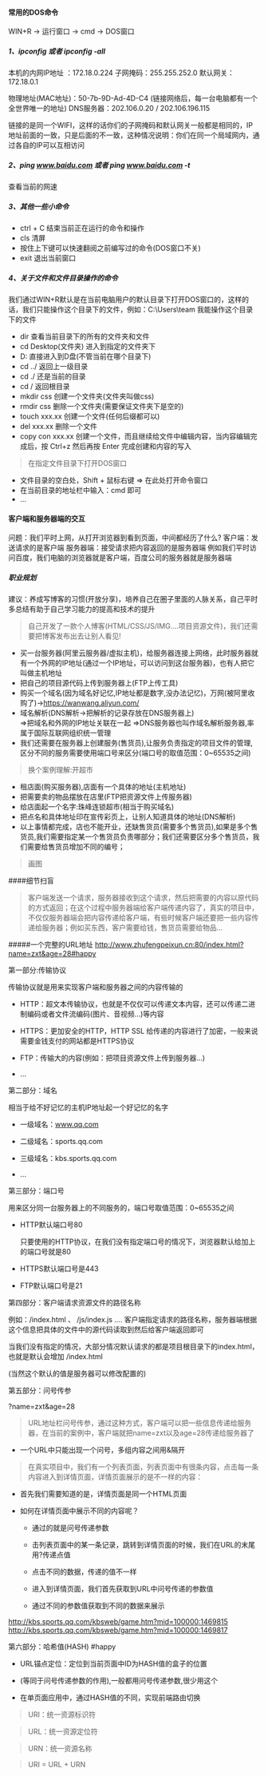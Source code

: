 
#### 常用的DOS命令
WIN+R -> 运行窗口 -> cmd -> DOS窗口

##### 1、ipconfig 或者 ipconfig -all
本机的内网IP地址 ：172.18.0.224
子网掩码：255.255.252.0
默认网关：172.18.0.1

物理地址(MAC地址)：50-7b-9D-Ad-4D-C4  (链接网络后，每一台电脑都有一个全世界唯一的地址)
DNS服务器：202.106.0.20 / 202.106.196.115

链接的是同一个WIFI，这样的话你们的子网掩码和默认网关一般都是相同的，IP地址前面的一致，只是后面的不一致，这种情况说明：你们在同一个局域网内，通过各自的IP可以互相访问


##### 2、ping www.baidu.com 或者 ping www.baidu.com -t
查看当前的网速

##### 3、其他一些小命令
- ctrl + C 结束当前正在运行的命令和操作
- cls 清屏
- 按住上下键可以快速翻阅之前编写过的命令(DOS窗口不关)
- exit 退出当前窗口

##### 4、关于文件和文件目录操作的命令
我们通过WIN+R默认是在当前电脑用户的默认目录下打开DOS窗口的，这样的话，我们只能操作这个目录下的文件，例如：C:\Users\team 我能操作这个目录下的文件

- dir 查看当前目录下的所有的文件夹和文件
- cd Desktop(文件夹)    进入到指定的文件夹下
- D:  直接进入到D盘(不管当前在哪个目录下)
- cd ../  返回上一级目录
- cd ./   还是当前的目录
- cd /    返回根目录
- mkdir css  创建一个文件夹(文件夹叫做css)
- rmdir css  删除一个文件夹(需要保证文件夹下是空的)
- touch xxx.xx  创建一个文件(任何后缀都可以)
- del xxx.xx    删除一个文件
- copy con xxx.xx 创建一个文件，而且继续给文件中编辑内容，当内容编辑完成后，按 Ctrl+z 然后再按 Enter  完成创建和内容的写入

> 在指定文件目录下打开DOS窗口
- 文件目录的空白处，Shift + 鼠标右键 => 在此处打开命令窗口
- 在当前目录的地址栏中输入：cmd 即可
- ...


#### 客户端和服务器端的交互

问题：我们平时上网，从打开浏览器到看到页面，中间都经历了什么?
  客户端：发送请求的是客户端
  服务器端：接受请求把内容返回的是服务器端 
例如我们平时访问百度，我们电脑的浏览器就是客户端，百度公司的服务器就是服务器端

##### 职业规划
建议：养成写博客的习惯(开放分享)，培养自己在圈子里面的人脉关系，自己平时多总结有助于自己学习能力的提高和技术的提升

> 自己开发了一款个人博客(HTML/CSS/JS/IMG....项目资源文件)，我们还需要把博客发布出去让别人看见!
- 买一台服务器(阿里云服务器/虚拟主机)，给服务器连接上网络，此时服务器就有一个外网的IP地址(通过一个IP地址，可以访问到这台服务器)，也有人把它叫做主机地址
- 把自己的项目源代码上传到服务器上(FTP上传工具)
- 购买一个域名(因为域名好记忆,IP地址都是数字,没办法记忆)，万网(被阿里收购了)->https://wanwang.aliyun.com/
- 域名解析(DNS解析->把解析的记录存放在DNS服务器上)  
  =>把域名和外网的IP地址关联在一起
  =>DNS服务器也叫作域名解析服务器,率属于国际互联网组织统一管理
- 我们还需要在服务器上创建服务(售货员),让服务负责指定的项目文件的管理,区分不同的服务需要使用端口号来区分(端口号的取值范围：0~65535之间)
  
  
> 换个案例理解:开超市
- 租店面(购买服务器),店面有一个具体的地址(主机地址)
- 把需要卖的物品摆放在店里(FTP把资源文件上传服务器)
- 给店面起一个名字:珠峰连锁超市(相当于购买域名)
- 把点名和具体地址印在宣传彩页上，让别人知道具体的地址(DNS解析)
- 以上事情都完成，店也不能开业，还缺售货员(需要多个售货员),如果是多个售货员,我们需要指定某一个售货员负责哪部分；我们还需要区分多个售货员，我们需要给售货员增加不同的编号； 

> 画图


####细节扫盲
> 客户端发送一个请求，服务器接收到这个请求，然后把需要的内容以原代码的方式返回；在这个过程中服务器端给客户端传递内容了，真实的项目中，不仅仅服务器端会把内容传递给客户端，有些时候客户端还要把一些内容传递给服务器；例如买东西，客户需要给钱，售货员需要给物品...


#####一个完整的URL地址
http://www.zhufengpeixun.cn:80/index.html?name=zxt&age=28#happy

第一部分:传输协议

传输协议就是用来实现客户端和服务器之间的内容传输的

- HTTP：超文本传输协议，也就是不仅仅可以传递文本内容，还可以传递二进制编码或者文件流编码(图片、音视频...)等内容

- HTTPS：更加安全的HTTP，HTTP SSL 给传递的内容进行了加密，一般来说需要金钱支付的网站都是HTTPS协议

- FTP：传输大的内容(例如：把项目资源文件上传到服务器...)

- ...


第二部分：域名

相当于给不好记忆的主机IP地址起一个好记忆的名字

- 一级域名：www.qq.com

- 二级域名：sports.qq.com

- 三级域名：kbs.sports.qq.com

- ...



第三部分：端口号

用来区分同一台服务器上的不同服务的，端口号取值范围：0~65535之间

- HTTP默认端口号80
  
  只要使用的HTTP协议，在我们没有指定端口号的情况下，浏览器默认给加上的端口号就是80

- HTTPS默认端口号是443

- FTP默认端口号是21


第四部分：客户端请求资源文件的路径名称

例如：/index.html 、 /js/index.js .... 客户端指定请求的路径名称，服务器端根据这个信息把具体的文件中的源代码读取到然后给客户端返回即可


当我们没有指定的情况，大部分情况默认请求的都是项目根目录下的index.html，也就是默认会增加 /index.html 

(当然这个默认的值是服务器可以修改配置的)


第五部分：问号传参

?name=zxt&age=28  

> URL地址栏问号传参，通过这种方式，客户端可以把一些信息传递给服务器，在当前的案例中，客户端就把name=zxt以及age=28传递给服务器了

 + 一个URL中只能出现一个问号，多组内容之间用&隔开

> 在真实项目中，我们有一个列表页面，列表页面中有很条内容，点击每一条内容进入到详情页面，详情页面展示的是不一样的内容：

- 首先我们需要知道的是，详情页面是同一个HTML页面

- 如何在详情页面中展示不同的内容呢？

  + 通过的就是问号传递参数
  
  + 击列表页面中的某一条记录，跳转到详情页面的时候，我们在URL的末尾用?传递点值
  
  + 点击不同的数据，传递的值不一样
  
  + 进入到详情页面，我们首先获取到URL中问号传递的参数值
  
  + 通过不同的参数值获取到不同的数据来展示

http://kbs.sports.qq.com/kbsweb/game.htm?mid=100000:1469815
http://kbs.sports.qq.com/kbsweb/game.htm?mid=100000:1469817


第六部分：哈希值(HASH)  \#happy

- URL锚点定位：定位到当前页面中ID为HASH值的盒子的位置

-  (等同于问号传递参数的作用),一般都用问号传递参数,很少用这个

- 在单页面应用中，通过HASH值的不同，实现前端路由切换

> URI：统一资源标识符 
 
> URL：统一资源定位符
  
> URN：统一资源名称

> URI = URL + URN 

